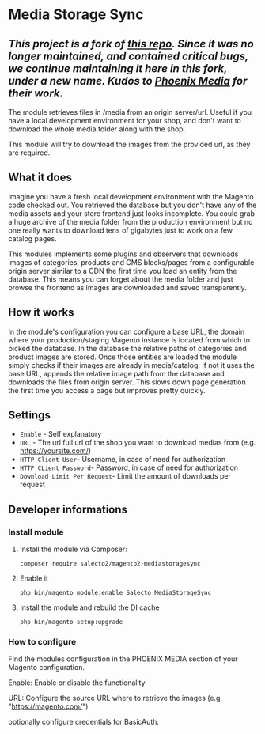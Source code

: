 # Media Storage Sync
*This project is a fork of [this repo](https://github.com/PHOENIX-MEDIA/magento2-mediastoragesync). Since it was no longer maintained, and contained critical bugs, we continue maintaining it here in this fork, under a new name. Kudos to [Phoenix Media](https://www.phoenix-media.eu/de/) for their work.* 
---
The module retrieves files in /media from an origin server/url. Useful if you have a local development environment for your shop, and don't want to download the whole media folder along with the shop. 

This module will try to download the images from the provided url, as they are required. 

## What it does

Imagine you have a fresh local development environment with the Magento code checked out.
You retrieved the database but you don't have any of the media assets and your store frontend
just looks incomplete. You could grab a huge archive of the media folder from the production
environment but no one really wants to download tens of gigabytes just to work on a few catalog
pages.

This modules implements some plugins and observers that downloads images of categories,
products and CMS blocks/pages from a configurable origin server similar to a CDN the first time
you load an entity from the database. This means you can forget about the media folder and
just browse the frontend as images are downloaded and saved transparently.

## How it works

In the module's configuration you can configure a base URL, the domain where your production/staging
Magento instance is located from which to picked the database. In the database the relative
paths of categories and product images are stored. Once those entities are loaded the module
simply checks if their images are already in media/catalog. If not it uses the base URL,
appends the relative image path from the database and downloads the files from origin server.
This slows down page generation the first time you access a page but improves pretty quickly.

## Settings

- `Enable` - Self explanatory
- `URL` - The url full url of the shop you want to download medias from (e.g. https://yoursite.com/)
- `HTTP Client User`- Username, in case of need for authorization 
- `HTTP CLient Password`- Password, in case of need for authorization
- `Download Limit Per Request`- Limit the amount of downloads per request

## Developer informations

### Install module

1. Install the module via Composer:
    ``` 
    composer require salecto2/magento2-mediastoragesync
    ```
2. Enable it

    ```
    php bin/magento module:enable Salecto_MediaStorageSync
    ```

3. Install the module and rebuild the DI cache

    ```
    php bin/magento setup:upgrade
    ```



### How to configure

Find the modules configuration in the PHOENIX MEDIA section of your Magento configuration.

Enable: Enable or disable the functionality

URL: Configure the source URL where to retrieve the images (e.g. "https://magento.com/")

optionally configure credentials for BasicAuth.
